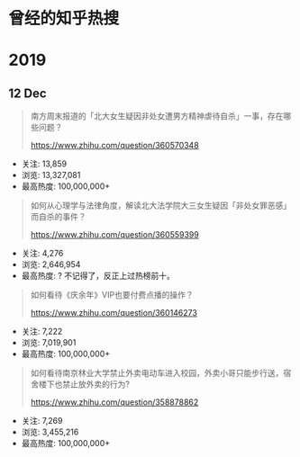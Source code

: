 # 曾经的知乎热搜

# 2019

## 12 Dec

> 南方周末报道的「北大女生疑因非处女遭男方精神虐待自杀」一事，存在哪些问题？
> 
> https://www.zhihu.com/question/360570348

- 关注: 13,859
- 浏览: 13,327,081
- 最高热度: 100,000,000+

> 如何从心理学与法律角度，解读北大法学院大三女生疑因「非处女罪恶感」而自杀的事件？
> 
> https://www.zhihu.com/question/360559399

- 关注: 4,276
- 浏览: 2,646,954
- 最高热度: ? 不记得了，反正上过热榜前十。

> 如何看待《庆余年》VIP也要付费点播的操作？
> 
> https://www.zhihu.com/question/360146273

- 关注: 7,222
- 浏览: 7,019,901
- 最高热度: 100,000,000+

> 如何看待南京林业大学禁止外卖电动车进入校园，外卖小哥只能步行送，宿舍楼下也禁止放外卖的行为?
> 
> https://www.zhihu.com/question/358878862

- 关注: 7,269
- 浏览: 3,455,216
- 最高热度: 100,000,000+
